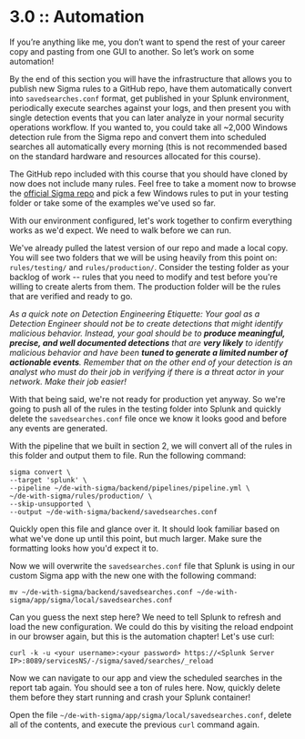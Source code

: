 # 3.0 :: Automation

If you’re anything like me, you don’t want to spend the rest of your career copy and pasting from one GUI to another. So let’s work on some automation!

By the end of this section you will have the infrastructure that allows you to publish new Sigma rules to a GitHub repo, have them automatically convert into `savedsearches.conf` format, get published in your Splunk environment, periodically execute searches against your logs, and then present you with single detection events that you can later analyze in your normal security operations workflow. If you wanted to, you could take all ~2,000 Windows detection rule from the Sigma repo and convert them into scheduled searches all automatically every morning (this is not recommended based on the standard hardware and resources allocated for this course).

The GitHub repo included with this course that you should have cloned by now does not include many rules. Feel free to take a moment now to browse the [official Sigma repo](https://github.com/SigmaHQ/sigma) and pick a few Windows rules to put in your testing folder or take some of the examples we've used so far.

With our environment configured, let's work together to confirm everything works as we'd expect. We need to walk before we can run.

We've already pulled the latest version of our repo and made a local copy. You will see two folders that we will be using heavily from this point on: `rules/testing/` and `rules/production/`. Consider the testing folder as your backlog of work -- rules that you need to modify and test before you're willing to create alerts from them. The production folder will be the rules that are verified and ready to go.

*As a quick note on Detection Engineering Etiquette: Your goal as a Detection Engineer should not be to create detections that might identify malicious behavior. Instead, your goal should be to **produce meaningful, precise, and well documented detections** that are **very likely** to identify malicious behavior and have been **tuned to generate a limited number of actionable events**. Remember that on the other end of your detection is an analyst who must do their job in verifying if there is a threat actor in your network. Make their job easier!*

With that being said, we're not ready for production yet anyway. So we're going to push all of the rules in the testing folder into Splunk and quickly delete the `savedsearches.conf` file once we know it looks good and before any events are generated. 

With the pipeline that we built in section 2, we will convert all of the rules in this folder and output them to file. Run the following command:

```shell
sigma convert \
--target 'splunk' \
--pipeline ~/de-with-sigma/backend/pipelines/pipeline.yml \
~/de-with-sigma/rules/production/ \
--skip-unsupported \
--output ~/de-with-sigma/backend/savedsearches.conf
```

Quickly open this file and glance over it. It should look familiar based on what we've done up until this point, but much larger. Make sure the formatting looks how you'd expect it to.

Now we will overwrite the `savedsearches.conf` file that Splunk is using in our custom Sigma app with the new one with the following command:

```shell
mv ~/de-with-sigma/backend/savedsearches.conf ~/de-with-sigma/app/sigma/local/savedsearches.conf
```

Can you guess the next step here? We need to tell Splunk to refresh and load the new configuration. We could do this by visiting the reload endpoint in our browser again, but this is the automation chapter! Let's use curl:

```shell
curl -k -u <your username>:<your password> https://<Splunk Server IP>:8089/servicesNS/-/sigma/saved/searches/_reload
```

Now we can navigate to our app and view the scheduled searches in the report tab again. You should see a ton of rules here. Now, quickly delete them before they start running and crash your Splunk container!

Open the file `~/de-with-sigma/app/sigma/local/savedsearches.conf`, delete all of the contents, and execute the previous `curl` command again.

